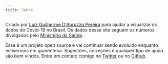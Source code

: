 ```yaml
---
title: Sobre
---
```


Criado por [Luiz Guilherme D'Abruzzo Pereira](https://www.linkedin.com/in/luiz290788/) para ajudar
a visualizar os dados do Covid-19 no Brasil. Os dados desse site seguem os números divulgados pelo
[Ministério da Saúde](https://saude.gov.br/).

Esse é um projeto open source e vai continuar sendo evoluído enquanto estivermos em quarentena.
Sugestões, correções e qualquer tipo de ajuda são bem vindos. Entre em contato comigo no
[Twitter](https://twitter.com/l2zg7e) ou no [Github](https://github.com/luiz290788/covid19-brazil).
